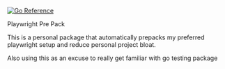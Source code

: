 [![Go Reference](https://pkg.go.dev/badge/github.com/NarukeAlpha/playwrightprepack/blob/main/README.md.svg)](https://pkg.go.dev/github.com/NarukeAlpha/playwrightprepack/blob/main/README.md)

Playwright Pre Pack

This is a personal package that automatically prepacks my preferred playwright setup and reduce
personal project bloat. 

Also using this as an excuse to really get familiar with go testing package
